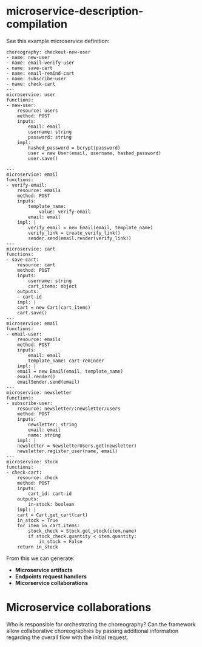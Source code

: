 # microservice-description-compilation

See this example microservice definition:

```
choreography: checkout-new-user
- name: new-user
- name: email-verify-user
- name: save-cart
- name: email-remind-cart
- name: subscribe-user
- name: check-cart
---
microservice: user
functions:
- new-user:
    resource: users
    method: POST
    inputs:
        email: email
        username: string
        password: string
    impl:
        hashed_password = bcrypt(password)
        user = new User(email, username, hashed_password)
        user.save()
	
---
microservice: email
functions:
- verify-email:
    resource: emails
    method: POST
    inputs:
        template_name:
            value: verify-email
        email: email
    impl: |
        verify_email = new Email(email, template_name)
        verify_link = create_verify_link()
        sender.send(email.render(verify_link))
---
microservice: cart
functions:
- save-cart:
    resource: cart
    method: POST
    inputs:
        username: string
        cart_items: object
    outputs:
    - cart-id
    impl: |
    cart = new Cart(cart_items)
    cart.save()
---
microservice: email
functions:
- email-user:
    resource: emails
    method: POST
    inputs:
        email: email
        template_name: cart-reminder
    impl: |
    email = new Email(email, template_name)
    email.render()
    emailSender.send(email)
---
microservice: newsletter
functions:
- subscribe-user:
    resource: newsletter/:newsletter/users
    method: POST
    inputs:
        newsletter: string
        email: email
        name: string
    impl: |
    newsletter = NewsletterUsers.get(newsletter)
    newsletter.register_user(name, email)
---
microservice: stock
functions:
- check-cart:
    resource: check
    method: POST
    inputs:
        cart_id: cart-id
    outputs:
        in-stock: boolean
    impl: |
    cart = Cart.get_cart(cart)
    in_stock = True
    for item in cart.items:
        stock_check = Stock.get_stock(item.name)
        if stock_check.quantity < item.quantity:
            in_stock = False
    return in_stock
```

From this we can generate:

 * **Microservice artifacts**
 * **Endpoints request handlers**
 * **Micorservice collaborations**
 
 # Microservice collaborations
 
 Who is responsible for orchestrating the choreography? Can the framework allow collaborative choreographies by passing additional information regarding the overall flow with the initial request.
 
 
 
